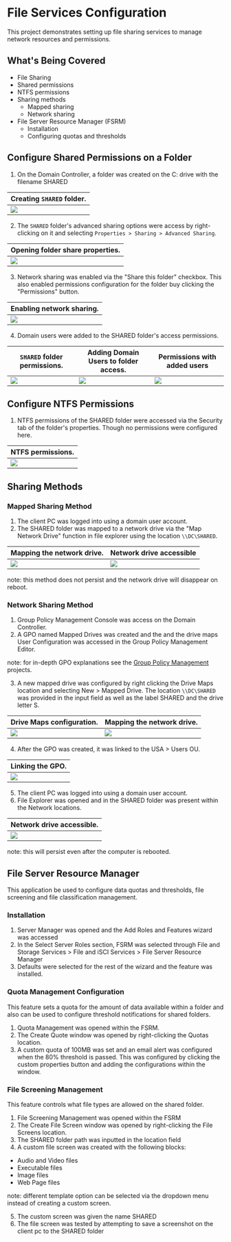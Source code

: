 # File Services Configuration

This project demonstrates setting up file sharing services to manage network resources and permissions.

## What's Being Covered

- File Sharing
- Shared permissions
- NTFS permissions 
- Sharing methods
    - Mapped sharing
    - Network sharing
- File Server Resource Manager (FSRM)
    - Installation
    - Configuring quotas and thresholds

## Configure Shared Permissions on a Folder 

1. On the Domain Controller, a folder was created on the C: drive with the filename SHARED 

| Creating `SHARED` folder.                     |
| ------------------------------------------------------------------------------------- |
| ![](./Screenshots/1%20create%20folder.png)                 |

2. The `SHARED` folder's advanced sharing options were access by right-clicking on it and selecting `Properties > Sharing > Advanced Sharing`.

| Opening folder share properties.                     |
| ------------------------------------------------------------------------------------- |
| ![](./Screenshots/2%20folder%20properties.png)                 |

3. Network sharing was enabled via the "Share this folder" checkbox. This also enabled permissions configuration for the folder buy clicking the "Permissions" button.

| Enabling network sharing.                     |
| ------------------------------------------------------------------------------------- |
| ![](./Screenshots/3%20advanced%20sharing.png)                 |

4. Domain users were added to the SHARED folder's access permissions.

| `SHARED` folder permissions.                     								|Adding Domain Users to folder access.                   								  |Permissions with added users|
| ------------------------------------------------------------------------------------- |-------------------------------------------------------------------------------------|----------|
| ![](./Screenshots/4%20advanced%20sharing%20permissions.png)                 						|![](./Screenshots/5%20add%20domain%20users.png)                					  |![](./Screenshots/6%20show%20domain%20users.png)|


## Configure NTFS Permissions

1. NTFS permissions of the SHARED folder were accessed via the Security tab of the folder's properties. Though no permissions were configured here.

| NTFS permissions.                     |
| ------------------------------------------------------------------------------------- |
| ![](./Screenshots/7%20NTFS.png)                 |


## Sharing Methods

### Mapped Sharing Method

1. The client PC was logged into using a domain user account.
2. The SHARED folder was mapped to a network drive via the "Map Network Drive" function in file explorer using the location `\\DC\SHARED`.

| Mapping the network drive.                     | Network drive accessible |
| ------------------------------------------------------------------------------------- |----------|
| ![](./Screenshots/8%20map%20network%20drive.png)                 |![](./Screenshots/9%20show%20network%20drive.png)|


note: this method does not persist and the network drive will disappear on reboot.

### Network Sharing Method

1. Group Policy Management Console was access on the Domain Controller.
2. A GPO named Mapped Drives was created and the and the drive maps User Configuration was accessed in the Group Policy Management Editor.

note: for in-depth GPO explanations see the [Group Policy Management](https://github.com/ShadiK1999/Helpdesk-Homelab-Projects/tree/main/Active%20Directory/GroupPolicy) projects. 

3. A new mapped drive was configured by right clicking the Drive Maps location and selecting New > Mapped Drive. The location `\\DC\SHARED` was provided in the input field as well as the label SHARED and the drive letter S.

| Drive Maps configuration.                     								|Mapping the network drive.                   								  |
| ------------------------------------------------------------------------------------- |-------------------------------------------------------------------------------------|
| ![](./Screenshots/10%20drive%20maps.png)                 						|![](./Screenshots/11%20new%20drive%20properties.png)                					  |

4. After the GPO was created, it was linked to the USA > Users OU.

| Linking the GPO.                     |
| ------------------------------------------------------------------------------------- |
| ![](./Screenshots/12%20linked%20gpo.png)                 |

5. The client PC was logged into using a domain user account.
6. File Explorer was opened and in the SHARED folder was present within the Network locations.

| Network drive accessible.                     |
| ------------------------------------------------------------------------------------- |
| ![](./Screenshots/13%20see%20network%20folder.png)                 |

note: this will persist even after the computer is rebooted.

## File Server Resource Manager 

This application be used to configure data quotas and thresholds, file screening and file classification management.

### Installation

1. Server Manager was opened and the Add Roles and Features wizard was accessed
2. In the Select Server Roles section, FSRM was selected through File and Storage Services > File and iSCI Services > File Server Resource Manager
3. Defaults were selected for the rest of the wizard and the feature was installed.

### Quota Management Configuration

This feature sets a quota for the amount of data available within a folder and also can be used to configure threshold notifications for shared folders.

1. Quota Management was opened within the FSRM.
2. The Create Quote window was opened by right-clicking the Quotas location.
3. A custom quota of 100MB was set and an email alert was configured when the 80% threshold is passed. This was configured by clicking the custom properties button and adding the configurations within the window.

### File Screening Management

This feature controls what file types are allowed on the shared folder.

1. File Screening Management was opened within the FSRM
2. The Create File Screen window was opened by right-clicking the File Screens location.
3. The SHARED folder path was inputted in the location field 
4. A custom file screen was created with the following blocks:
- Audio and Video files
- Executable files
- Image files
- Web Page files

note: different template option can be selected via the dropdown menu instead of creating a custom screen.
 
5. The custom screen was given the name SHARED
6. The file screen was tested by attempting to save a screenshot on the client pc to the SHARED folder 

